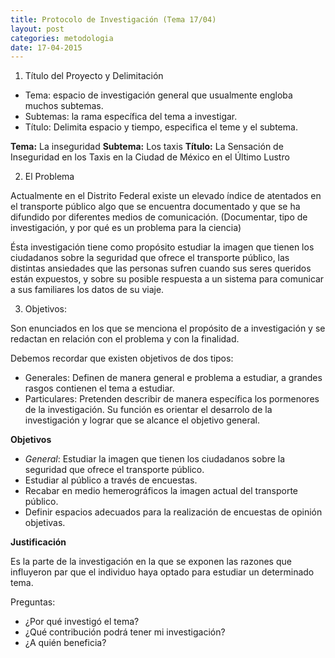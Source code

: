 ```yaml
---
title: Protocolo de Investigación (Tema 17/04)
layout: post
categories: metodologia
date: 17-04-2015
---
```


1. Título del Proyecto y Delimitación
- Tema: espacio de investigación general que usualmente engloba muchos subtemas.
- Subtemas: la rama específica del tema a investigar.
- Título: Delimita espacio y tiempo, especifica el teme y el subtema.

**Tema:** La inseguridad
**Subtema:** Los taxis
**Título:** La Sensación de Inseguridad en los Taxis en la Ciudad de México en el Último Lustro

2. El Problema

Actualmente en el Distrito Federal existe un elevado índice de atentados en el transporte público algo que se encuentra documentado y que se ha difundido por diferentes medios de comunicación. (Documentar, tipo de investigación, y por qué es un problema para la ciencia)

Ésta investigación tiene como propósito estudiar la imagen que tienen los ciudadanos sobre la seguridad que ofrece el transporte público, las distintas ansiedades que las personas sufren cuando sus seres queridos están expuestos, y sobre su posible respuesta a un sistema para comunicar a sus familiares los datos de su viaje.

3. Objetivos:

Son enunciados en los que se menciona el propósito de a investigación y se redactan en relación con el problema y con la finalidad.

Debemos recordar que existen objetivos de dos tipos:

- Generales:
  Definen de manera general e problema a estudiar, a grandes rasgos contienen el tema a estudiar.
- Particulares:
  Pretenden describir de manera específica los pormenores de la investigación. Su función es orientar el desarrolo de la investigación y lograr que se alcance el objetivo general.

__Objetivos__
- _General_: Estudiar la imagen que tienen los ciudadanos sobre la seguridad que ofrece el transporte público.
- Estudiar al público a través de encuestas.
- Recabar en medio hemerográficos la imagen actual del transporte público.
- Definir espacios adecuados para la realización de encuestas de opinión objetivas.

**Justificación**

Es la parte de la investigación en la que se exponen las razones que influyeron par que el individuo haya optado para estudiar un determinado tema.

Preguntas:

- ¿Por qué investigó el tema?
- ¿Qué contribución podrá tener mi investigación?
- ¿A quién beneficia?